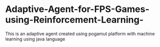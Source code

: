 # Adaptive-Agent-for-FPS-Games-using-Reinforcement-Learning-
This is an adaptive agent created using pogamut platform with machine learning using java language 

